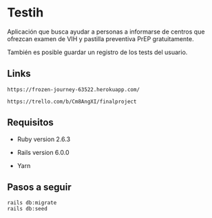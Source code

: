 # Testih

Aplicación que busca ayudar a personas a informarse de centros que ofrezcan examen de VIH y pastilla preventiva PrEP gratuitamente.

También es posible guardar un registro de los tests del usuario.



## Links 

```
https://frozen-journey-63522.herokuapp.com/
```

```
https://trello.com/b/Cm8AngXI/finalproject
```

## Requisitos

* Ruby version 2.6.3

* Rails version 6.0.0

* Yarn



## Pasos a seguir
```
rails db:migrate
rails db:seed
```

